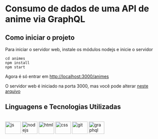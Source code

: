 # Consumo de dados de uma API de anime via GraphQL

## Como iniciar o projeto

Para iniciar o servidor web, instale os módulos nodejs e inicie o servidor
```
cd animes
npm install
npm start
```

Agora é só entrar em [http://localhost:3000/animes](http://localhost:3000/animes)

O servidor web é iniciado na porta 3000, mas você pode alterar [neste arquivo](/src/server.js)

## Linguagens e Tecnologias Utilizadas
<div style="display: inline-block"><br>
<img width="50px" height="40" align="center" alt="js" src="https://cdn.jsdelivr.net/gh/devicons/devicon/icons/javascript/javascript-original.svg" />  
<img width="50px" height="40" align="center" alt="nodejs" src="https://cdn.jsdelivr.net/gh/devicons/devicon/icons/nodejs/nodejs-original.svg" />  
<img width="50px" height="40" align="center" alt="html" src="https://cdn.jsdelivr.net/gh/devicons/devicon/icons/css3/css3-original.svg" />  
<img width="50px" height="40" align="center" alt="css" src="https://cdn.jsdelivr.net/gh/devicons/devicon/icons/html5/html5-original.svg" />  
<img width="50px" height="40" align="center" alt="git" src="https://cdn.jsdelivr.net/gh/devicons/devicon/icons/git/git-original.svg" />
<img width="50px" height="40" align="center" alt="graphql" src="https://cdn.jsdelivr.net/gh/devicons/devicon/icons/graphql/graphql-plain.svg"</img>
</div>
